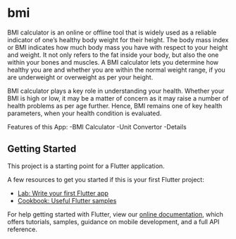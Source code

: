 # bmi

BMI calculator is an online or offline tool that is widely used as a reliable indicator of one’s healthy body weight for their height. The body mass index or BMI indicates how much body mass you have with respect to your height and weight. It not only refers to the fat inside your body, but also the one within your bones and muscles. A BMI calculator lets you determine how healthy you are and whether you are within the normal weight range, if you are underweight or overweight as per your height.

BMI calculator plays a key role in understanding your health. Whether your BMI is high or low, it may be a matter of concern as it may raise a number of health problems as per age further. Hence, BMI remains one of key health parameters, when your health condition is evaluated.

Features of this App:
-BMI Calculator
-Unit Convertor
-Details


## Getting Started

This project is a starting point for a Flutter application.

A few resources to get you started if this is your first Flutter project:

- [Lab: Write your first Flutter app](https://flutter.dev/docs/get-started/codelab)
- [Cookbook: Useful Flutter samples](https://flutter.dev/docs/cookbook)

For help getting started with Flutter, view our
[online documentation](https://flutter.dev/docs), which offers tutorials,
samples, guidance on mobile development, and a full API reference.
